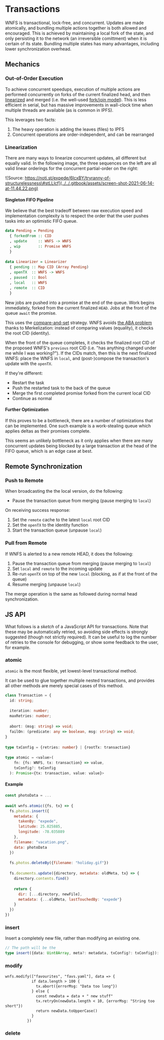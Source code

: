 # Transactions

WNFS is transactional, lock-free, and concurrent. Updates are made atomically, and bundling multiple actions together is both allowed and encouraged. This is achieved by maintaining a local fork of the state, and only persisting it to the network \(an irreversible comittment\) when it is certain of its state. Bundling multiple states has many advantages, including lower synchronization overhead.

## Mechanics

### Out-of-Order Execution

To achieve concurrent speedups, execution of multiple actions are performed concurrently on forks of the current finalized head, and then [linearized](https://en.wikipedia.org/wiki/Linearizability) and merged \(i.e. the well-used [fork/join model](https://en.wikipedia.org/wiki/Fork%E2%80%93join_model)\). This is less efficient in serial, but has massive improvements in wall-clock time when multiple threads are available \(as is common in IPFS\).

This leverages two facts:

1. The heavy operation is adding the leaves \(files\) to IPFS
2. Concurrent operations are order-independent, and can be rearranged

### Linearization

There are many ways to linearize concurrent updates, all different but equally valid. In the following image, the three sequences on the left are all valid linear orderings for the concurrent partial-order on the right:

![Source: https://noti.st/expede/6IcxBY/tryranny-of-structurelessness\#stLLlcf](../../.gitbook/assets/screen-shot-2021-06-14-at-11.44.22.png)

#### Singleton FIFO Pipeline

We believe that the best tradeoff between raw execution speed and implementation complexity is to respect the order that the user pushes tasks into an optimistic FIFO queue. 

```haskell
data Pending = Pending
  { forkedFrom :: CID
  , update     :: WNFS -> WNFS
  , wip        :: Promise WNFS
  }

data Linearizer = Linearizer
  { pending :: Map CID (Array Pending)
  , openTX  :: WNFS -> WNFS
  , paused  :: Bool
  , local   :: WNFS
  , remote  :: CID
  }
```

New jobs are pushed into a promise at the end of the queue. Work begins immediately, forked from the current finalized `HEAD`. Jobs at the front of the queue `await` the promise.

This uses the [compare-and-set](https://en.wikipedia.org/wiki/Compare-and-swap) strategy. WNFS avoids [the ABA problem](https://en.wikipedia.org/wiki/ABA_problem) thanks to Merkelization: instead of comparing values \(equality\), it checks the root CID \(identity\).

When the front of the queue completes, it checks the finalized root CID of the proposed WNFS's `previous` root CID \(i.e. "has anything changed under me while I was working?"\). If the CIDs match, then this is the next finalized WNFS: place the WNFS in `local`, and \(post-\)compose the transaction's update with the `openTX`.

If they're different:

* Restart the task
* Push the restarted task to the back of the queue
* Merge the first completed promise forked from the current local CID
* Continue as normal

#### Further Optimization

If this proves to be a bottleneck, there are a number of optimizations that can be implemented. One such example is a work-stealing queue which applies deltas as their promises complete. 

This seems an unlikely bottleneck as it only applies when there are many concurrent updates being blocked by a large transaction at the head of the FIFO queue, which is an edge case at best.

## Remote Synchronization

### Push to Remote

When broadcasting the the local version, do the following:

* Pause the transaction queue from merging \(pause merging to `local`\)

On receiving success response:

1. Set the `remote` cache to the latest `local` root CID
2. Set the `openTX` to the identity function
3. Start the transaction queue \(unpause `local`\)

### Pull from Remote

If WNFS is alerted to a new remote HEAD, it does the following:

1. Pause the transaction queue from merging \(pause merging to `local`\)
2. Set `local` and `remote` to the incoming update
3. Re-run `openTX` on top of the new `local` \(blocking, as if at the front of the queue\)
4. Resume merging \(unpause `local`\)

The merge operation is the same as followed during normal head synchronization.

## JS API

What follows is a _sketch_ of a JavaScript API for transactions. Note that these may be automatically retried, so avoiding side effects is strongly suggested \(though not strictly required\). It can be useful to log the number of retries to the console for debugging, or show some feedback to the user, for example.

### atomic

`atomic` is the most flexible, yet lowest-level transactional method. 

It can be used to glue together multiple nested transactions, and provides all other methods are merely special cases of this method.

```typescript
class Transaction = {
  id: string;
  
  iteration: number;
  maxRetries: number;
  
  abort: (msg: string) => void;
  failOn: (predicate: any => boolean, msg: string) => void;
}

type txConfig = {retries: number} | {rootTx: transaction}

type atomic = <value>(
    fn: {fs: WNFS, tx: transaction} => value,
    txConfig?: txConfig
  ): Promise<{tx: transaction, value: value}>
```

#### Example

```javascript
const photoData = ...

await wnfs.atomic({fs, tx} => {
  fs.photos.insert({
    metadata: {
      takenBy: "expede",
      latitude: 25.025885,
      longitude: -78.035889
    },
    filename: "vacation.png",
    data: photoData
  })
  
  fs.photos.deleteBy({filename: "holiday.gif"})
  
  fs.documents.update({directory, metadata: oldMeta, tx} => {
    directory.contents.find()
    
    return {
      dir: [...directory, newFile],
      metadata: {...oldMeta, lastTouchedBy: "expede"}
    }
  })
})
```

### insert

Insert a completely new file, rather than modifying an existing one.

```typescript
// The path will be the 
type insert({data: Uint8Array, meta?: metadata, txConfig?: txConfig}): Promise<>
```

### modify

```text
wnfs.modify(["favourites", "favs.yaml"], data => {
            if data.length > 100 {
              tx.abort({errorMsg: "Data too long"})
            } else {
              const newData = data + " new stuff"
              tx.retryOn(newData.length < 10, {errorMsg: "String too short"})
              return newData.toUpperCase() 
            }
          })
```

### delete



